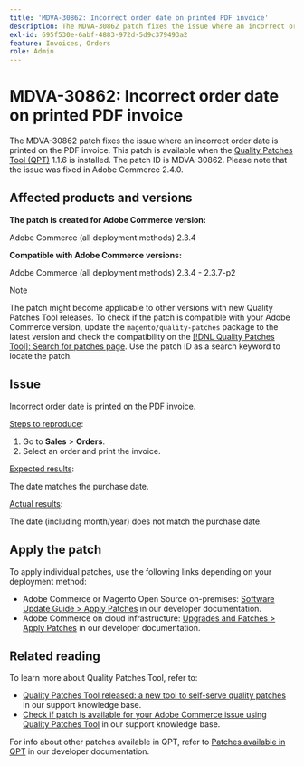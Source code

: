 ```yaml
---
title: 'MDVA-30862: Incorrect order date on printed PDF invoice'
description: The MDVA-30862 patch fixes the issue where an incorrect order date is printed on the PDF invoice. This patch is available when the [Quality Patches Tool (QPT)](https://devdocs.magento.com/guides/v2.4/comp-mgr/patching.html#mqp) 1.1.6 is installed. The patch ID is MDVA-30862. Please note that the issue was fixed in Adobe Commerce 2.4.0.
exl-id: 695f530e-6abf-4883-972d-5d9c379493a2
feature: Invoices, Orders
role: Admin
---
```

# MDVA-30862: Incorrect order date on printed PDF invoice

The MDVA-30862 patch fixes the issue where an incorrect order date is printed on the PDF invoice. This patch is available when the [Quality Patches Tool (QPT)](https://devdocs.magento.com/guides/v2.4/comp-mgr/patching.html#mqp) 1.1.6 is installed. The patch ID is MDVA-30862. Please note that the issue was fixed in Adobe Commerce 2.4.0.

## Affected products and versions

**The patch is created for Adobe Commerce version:**

Adobe Commerce (all deployment methods) 2.3.4

**Compatible with Adobe Commerce versions:**

Adobe Commerce (all deployment methods) 2.3.4 - 2.3.7-p2

>[!NOTE]
>
>The patch might become applicable to other versions with new Quality Patches Tool releases. To check if the patch is compatible with your Adobe Commerce version, update the `magento/quality-patches` package to the latest version and check the compatibility on the [[!DNL Quality Patches Tool]: Search for patches page](https://experienceleague.adobe.com/en/docs/commerce-knowledge-base/kb/announcements/commerce-announcements/magento-quality-patches-released-new-tool-to-self-serve-quality-patches). Use the patch ID as a search keyword to locate the patch.

## Issue

Incorrect order date is printed on the PDF invoice.

<u>Steps to reproduce</u>:

1. Go to **Sales** > **Orders**.
1. Select an order and print the invoice.

<u>Expected results</u>:

The date matches the purchase date.

<u>Actual results</u>:

The date (including month/year) does not match the purchase date.

## Apply the patch

To apply individual patches, use the following links depending on your deployment method:

* Adobe Commerce or Magento Open Source on-premises: [Software Update Guide > Apply Patches](https://devdocs.magento.com/guides/v2.4/comp-mgr/patching/mqp.html) in our developer documentation.
* Adobe Commerce on cloud infrastructure: [Upgrades and Patches > Apply Patches](https://devdocs.magento.com/cloud/project/project-patch.html) in our developer documentation.

## Related reading

To learn more about Quality Patches Tool, refer to:

* [Quality Patches Tool released: a new tool to self-serve quality patches](/help/announcements/adobe-commerce-announcements/magento-quality-patches-released-new-tool-to-self-serve-quality-patches.md) in our support knowledge base.
* [Check if patch is available for your Adobe Commerce issue using Quality Patches Tool](/help/support-tools/patches-available-in-qpt-tool/check-patch-for-magento-issue-with-magento-quality-patches.md) in our support knowledge base.

For info about other patches available in QPT, refer to [Patches available in QPT](https://devdocs.magento.com/quality-patches/tool.html#patch-grid) in our developer documentation.
